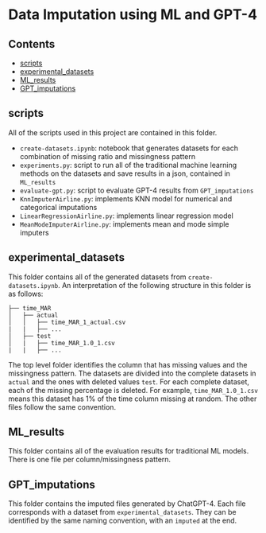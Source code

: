 Data Imputation using ML and GPT-4
==================
## Contents

- [scripts](#scripts)
- [experimental_datasets](#experimental_datasets)
- [ML_results](#ML_results)
- [GPT_imputations](#GPT_imputations)

## <a name="scripts">scripts</a>
All of the scripts used in this project are contained in this folder.

- `create-datasets.ipynb`: notebook that generates datasets for each combination of missing ratio and missingness pattern
- `experiments.py`: script to run all of the traditional machine learning methods on the datasets and save results in a json, contained in `ML_results`
- `evaluate-gpt.py`: script to evaluate GPT-4 results from `GPT_imputations`
- `KnnImputerAirline.py`: implements KNN model for numerical and categorical imputations
- `LinearRegressionAirline.py`: implements linear regression model
- `MeanModeImputerAirline.py`: implements mean and mode simple imputers

## <a name="experimental_datasets">experimental_datasets</a>
This folder contains all of the generated datasets from `create-datasets.ipynb`. An interpretation of the following structure in this folder is as follows:
```
├── time_MAR
│   ├── actual
│   │   ├── time_MAR_1_actual.csv
|   |   ├── ...
│   ├── test
│   |   ├── time_MAR_1.0_1.csv
|   |   ├── ...
``````
The top level folder identifies the column that has missing values and the missingness pattern. The datasets are divided into the complete datasets in `actual` and the ones with deleted values `test`. For each complete dataset, each of the missing percentage is deleted. For example, `time_MAR_1.0_1.csv` means this dataset has 1% of the time column missing at random. The other files follow the same convention.

## <a name="ML_results">ML_results</a>
This folder contains all of the evaluation results for traditional ML models. There is one file per column/missingness pattern.

## <a name="GPT_imputations">GPT_imputations</a>
This folder contains the imputed files generated by ChatGPT-4. Each file corresponds with a dataset from `experimental_datasets`. They can be identified by the same naming convention, with an `imputed` at the end.